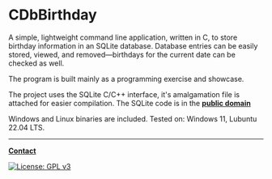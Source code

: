 # CDbBirthday

A simple, lightweight command line application, written in C, to store
birthday information in an SQLite database. Database entries can be easily stored, viewed, and removed—birthdays for the current date can be checked as well.

The program is built mainly as a programming exercise and showcase.

The project uses the SQLite C/C++ interface, it's amalgamation file is attached
for easier compilation. The SQLite code is in the **[public domain](https://sqlite.org/copyright.html)**

Windows and Linux binaries are included. Tested on: Windows 11, Lubuntu 22.04 LTS.

---

**[Contact](mailto:lcs_it@proton.me)**

[![License: GPL v3](https://img.shields.io/badge/License-GPLv3-blue.svg)](https://www.gnu.org/licenses/gpl-3.0)
